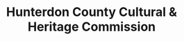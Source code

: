 ---
layout: repo
title: "Hunterdon County Cultural & Heritage Commission"
id: 12676
permalink: repos/12676/
---